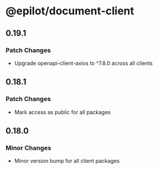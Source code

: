 # @epilot/document-client

## 0.19.1

### Patch Changes

- Upgrade openapi-client-axios to ^7.8.0 across all clients

## 0.18.1

### Patch Changes

- Mark access as public for all packages

## 0.18.0

### Minor Changes

- Minor version bump for all client packages
